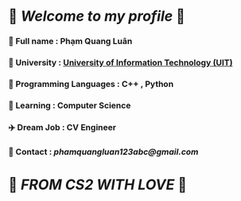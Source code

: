    # :house_with_garden:  **_Welcome to my profile_** :house_with_garden:
### :dolphin: Full name : Phạm Quang Luân
### :school: University : [University of Information Technology (UIT)](https://en.wikipedia.org/wiki/University_of_Information_Technology)
### :beginner:  Programming Languages : C++ , Python
### :seedling: Learning : Computer Science
### :airplane: Dream Job : CV Engineer 
### :link: Contact : *_phamquangluan123abc@gmail.com_*



# 💚 *_FROM CS2 WITH LOVE_* 💚
                                                                                                

